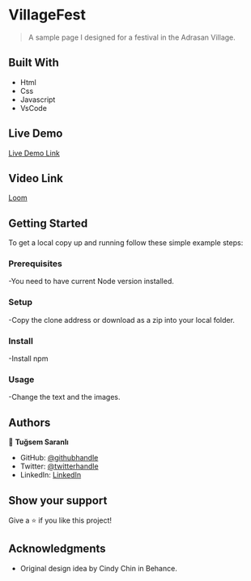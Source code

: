 
# VillageFest

> A sample page I designed for a festival in the Adrasan Village.


## Built With

- Html
- Css
- Javascript
- VsCode

## Live Demo 

[Live Demo Link](https://tugsem.github.io/VillageFestival/)

## Video Link 

[Loom]([https://www.loom.com/share/ba730c5624894c28a927cd9e06b8cb58])

## Getting Started

To get a local copy up and running follow these simple example steps:

### Prerequisites

-You need to have current Node version installed.

### Setup

-Copy the clone address or download as a zip into your local folder.

### Install

-Install npm

### Usage

-Change the text and the images.

## Authors

👤 **Tuğsem Saranlı**

- GitHub: [@githubhandle](https://github.com/tugsem)
- Twitter: [@twitterhandle](https://twitter.com/TugsemSaranli)
- LinkedIn: [LinkedIn](https://www.linkedin.com/in/tuğsem-saranlı-5b2a98230/?locale=en_US)


## Show your support

Give a ⭐️ if you like this project!

## Acknowledgments

- Original design idea by Cindy Chin in Behance.

